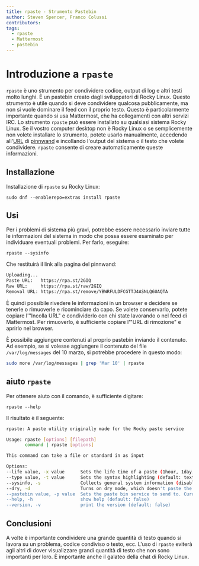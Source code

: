 ```yaml
---
title: rpaste - Strumento Pastebin
author: Steven Spencer, Franco Colussi
contributors:
tags:
  - rpaste
  - Mattermost
  - pastebin
---
```


# Introduzione a `rpaste`

`rpaste` è uno strumento per condividere codice, output di log e altri testi molto lunghi. È un pastebin creato dagli sviluppatori di Rocky Linux. Questo strumento è utile quando si deve condividere qualcosa pubblicamente, ma non si vuole dominare il feed con il proprio testo. Questo è particolarmente importante quando si usa Mattermost, che ha collegamenti con altri servizi IRC. Lo strumento `rpaste` può essere installato su qualsiasi sistema Rocky Linux. Se il vostro computer desktop non è Rocky Linux o se semplicemente non volete installare lo strumento, potete usarlo manualmente, accedendo all'[URL](https://rpa.st) di [pinnwand](https://rpa.st) e incollando l'output del sistema o il testo che volete condividere. `rpaste` consente di creare automaticamente queste informazioni.

## Installazione

Installazione di `rpaste` su Rocky Linux:

```
sudo dnf --enablerepo=extras install rpaste
```

## Usi

Per i problemi di sistema più gravi, potrebbe essere necessario inviare tutte le informazioni del sistema in modo che possa essere esaminato per individuare eventuali problemi. Per farlo, eseguire:

```
rpaste --sysinfo
```

Che restituirà il link alla pagina del pinnwand:

```bash
Uploading...
Paste URL:   https://rpa.st/2GIQ
Raw URL:     https://rpa.st/raw/2GIQ
Removal URL: https://rpa.st/remove/YBWRFULDFCGTTJ4ASNLQ6UAQTA
```

È quindi possibile rivedere le informazioni in un browser e decidere se tenerle o rimuoverle e ricominciare da capo. Se volete conservarlo, potete copiare l'"Incolla URL" e condividerlo con chi state lavorando o nel feed di Mattermost. Per rimuoverlo, è sufficiente copiare l'"URL di rimozione" e aprirlo nel browser.

È possibile aggiungere contenuti al proprio pastebin inviando il contenuto. Ad esempio, se si volesse aggiungere il contenuto del file `/var/log/messages` del 10 marzo, si potrebbe procedere in questo modo:

```bash
sudo more /var/log/messages | grep 'Mar 10' | rpaste
```

## aiuto `rpaste`

Per ottenere aiuto con il comando, è sufficiente digitare:

```
rpaste --help
```

Il risultato è il seguente:

```bash
rpaste: A paste utility originally made for the Rocky paste service

Usage: rpaste [options] [filepath]
       command | rpaste [options]

This command can take a file or standard in as input

Options:
--life value, -x value      Sets the life time of a paste (1hour, 1day, 1week) (default: 1hour)
--type value, -t value      Sets the syntax highlighting (default: text)
--sysinfo, -s               Collects general system information (disables stdin and file input) (default: false)
--dry, -d                   Turns on dry mode, which doesn't paste the output, but shows the data to stdin (default: false)
--pastebin value, -p value  Sets the paste bin service to send to. Current supported: rpaste, fpaste (default: "rpaste")
--help, -h                  show help (default: false)
--version, -v               print the version (default: false)
```

## Conclusioni

A volte è importante condividere una grande quantità di testo quando si lavora su un problema, codice condiviso o testo, ecc. L'uso di `rpaste` eviterà agli altri di dover visualizzare grandi quantità di testo che non sono importanti per loro. È importante anche il galateo della chat di Rocky Linux.

